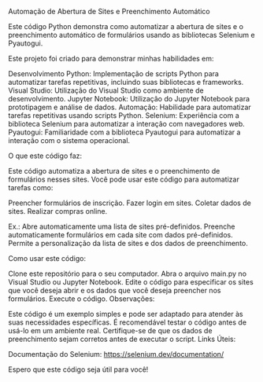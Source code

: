 Automação de Abertura de Sites e Preenchimento Automático

Este código Python demonstra como automatizar a abertura de sites e o preenchimento automático de formulários usando as bibliotecas Selenium e Pyautogui.

Este projeto foi criado para demonstrar minhas habilidades em:

Desenvolvimento Python: Implementação de scripts Python para automatizar tarefas repetitivas, incluindo suas bibliotecas e frameworks.
Visual Studio: Utilização do Visual Studio como ambiente de desenvolvimento.
Jupyter Notebook: Utilização do Jupyter Notebook para prototipagem e análise de dados.
Automação: Habilidade para automatizar tarefas repetitivas usando scripts Python.
Selenium: Experiência com a biblioteca Selenium para automatizar a interação com navegadores web.
Pyautogui: Familiaridade com a biblioteca Pyautogui para automatizar a interação com o sistema operacional.

O que este código faz:

Este código automatiza a abertura de sites e o preenchimento de formulários nesses sites. Você pode usar este código para automatizar tarefas como:

Preencher formulários de inscrição.
Fazer login em sites.
Coletar dados de sites.
Realizar compras online.

Ex.:
Abre automaticamente uma lista de sites pré-definidos.
Preenche automaticamente formulários em cada site com dados pré-definidos.
Permite a personalização da lista de sites e dos dados de preenchimento.

Como usar este código:

Clone este repositório para o seu computador.
Abra o arquivo main.py no Visual Studio ou Jupyter Notebook.
Edite o código para especificar os sites que você deseja abrir e os dados que você deseja preencher nos formulários.
Execute o código.
Observações:

Este código é um exemplo simples e pode ser adaptado para atender às suas necessidades específicas.
É recomendável testar o código antes de usá-lo em um ambiente real.
Certifique-se de que os dados de preenchimento sejam corretos antes de executar o script.
Links Úteis:

Documentação do Selenium: https://selenium.dev/documentation/

Espero que este código seja útil para você!
